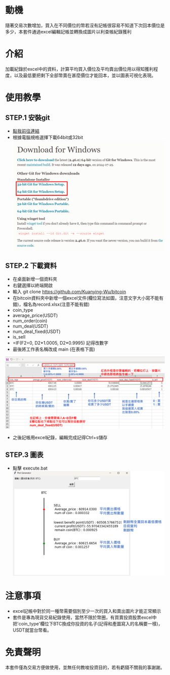 # 動機
隨著交易次數增加，買入在不同價位的幣若沒有記帳很容易不知道下次回本價位是多少，本套件通過excel編輯記帳並轉換成圖片以利查帳紀錄獲利

# 介紹
加載紀錄於excel中的資料，計算平均買入價位及平均賣出價位用以得知獲利程度，以及最低要把剩下全部幣賣在甚麼價位才能回本，並以圖表可視化表現。

# 使用教學

## STEP.1 安裝git

- [點我前往連結](https://git-scm.com/download/win)
- 根據電腦規格選擇下載64bit或32bit
![教學圖](pic1.png)


## STEP.2 下載資料
- 在桌面新增一個資料夾
- 右鍵選擇以終端開啟
- 輸入 git clone https://github.com/Kuanying-Wu/bitcoin
- 在bitcoin資料夾中新增一個excel文件(欄位寫法如圖，注意文字大小寫不能有錯)，檔名為record.xlsx(注意不能有錯)
- coin_type
- average_price(USDT)
- num_order(coin)
- num_deal(USDT)
- num_deal_fixed(USDT)
- is_sell
- =IF(F2=0, D2\*1.0005, D2\*0.9995) 記得改數字
- 最後將工作表名稱改成 main (在表格下面)

![教學圖](pic.png)
- 之後記帳用excel紀錄，編輯完成記得Ctrl+s儲存

## STEP.3 圖表 
- 點擊 execute.bat
![教學圖](pic2.png)

# 注意事項
- excel記帳中對於同一種幣需要個別至少一次的買入和賣出圖片才能正常顯示
- 套件是專為現貨交易紀錄使用，當然不限於幣圈，有買賣投資股票excel中把'coin_type'欄位下BTC換成你投資的名子(記得和產圖寫入的名稱要一樣)，USDT就當台幣看。

# 免責聲明
本套件僅為交易方便做使用，並無任何教唆投資目的，若有虧錢不關我的事謝謝。

